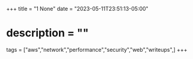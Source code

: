 +++
title = "1 None"
date = "2023-05-11T23:51:13-05:00"
# description = ""

tags = ["aws","network","performance","security","web","writeups",]
+++

